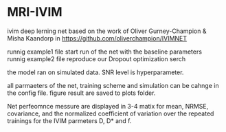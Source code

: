 # MRI-IVIM

ivim deep lerning net based on the work of Oliver Gurney-Champion & Misha Kaandorp in https://github.com/oliverchampion/IVIMNET

runnig example1 file start run of the net with the baseline parameters  
runnig example2 file reproduce our Dropout optimization serch 

the model ran on simulated data. 
SNR level is hyperparameter. 

all parmaeters of the net, training scheme and simulation can be cahnge in the config file. 
figure result are saved to plots folder. 

Net perfeomnce messure are displayed in 3-4 matix for mean, NRMSE, covariance, and the normalized coefficient of variation over the repeated trainings for the IVIM parmeters D, D* and f.
